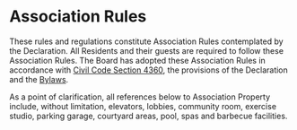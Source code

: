# Association Rules

These rules and regulations constitute Association Rules contemplated by the Declaration.  All Residents and their guests are required to follow these Association Rules. The Board has adopted these Association Rules in accordance with [Civil Code Section 4360](http://leginfo.legislature.ca.gov/faces/codes_displaySection.xhtml?sectionNum=4360.&lawCode=CIV), the provisions of the Declaration and the [Bylaws](../../governing-documents/bylaws.md).  

As a point of clarification, all references below to Association Property include, without limitation, elevators, lobbies, community room, exercise studio, parking garage, courtyard areas, pool, spas and barbecue facilities.

